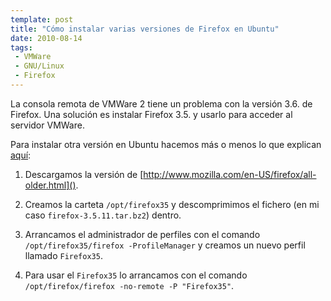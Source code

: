 ```yaml
---
template: post
title: "Cómo instalar varias versiones de Firefox en Ubuntu"
date: 2010-08-14
tags:
 - VMWare
 - GNU/Linux
 - Firefox
---
```


La consola remota de VMWare 2 tiene un problema con la versión 3.6. de Firefox. Una solución es instalar Firefox 3.5. y usarlo para acceder al servidor VMWare.

Para instalar otra versión en Ubuntu hacemos más o menos lo que explican [aquí](http://www.wikihow.com/Install-multiple-versions-of-Firefox-on-Ubuntu):

1. Descargamos la versión de [http://www.mozilla.com/en-US/firefox/all-older.html]().

2. Creamos la carteta `/opt/firefox35` y descomprimimos el fichero (en mi caso `firefox-3.5.11.tar.bz2`) dentro.

3. Arrancamos el administrador de perfiles con el comando `/opt/firefox35/firefox -ProfileManager`  y creamos un nuevo perfil llamado `Firefox35`.

4. Para usar el `Firefox35` lo arrancamos con el comando `/opt/firefox/firefox -no-remote -P "Firefox35"`.


